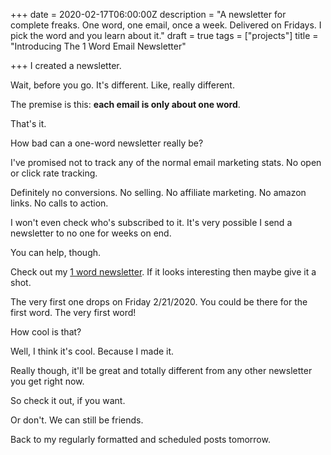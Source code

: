+++
date = 2020-02-17T06:00:00Z
description = "A newsletter for complete freaks. One word, one email, once a week. Delivered on Fridays. I pick the word and you learn about it."
draft = true
tags = ["projects"]
title = "Introducing The 1 Word Email Newsletter"

+++
I created a newsletter.

Wait, before you go. It's different. Like, really different.

The premise is this: **each email is only about one word**.

That's it.

How bad can a one-word newsletter really be?

I've promised not to track any of the normal email marketing stats. No open or click rate tracking.

Definitely no conversions. No selling. No affiliate marketing. No amazon links. No calls to action.

I won't even check who's subscribed to it. It's very possible I send a newsletter to no one for weeks on end.

You can help, though.

Check out my [1 word newsletter](https://1word.email). If it looks interesting then maybe give it a shot.

The very first one drops on Friday 2/21/2020. You could be there for the first word. The very first word!

How cool is that?

Well, I think it's cool. Because I made it.

Really though, it'll be great and totally different from any other newsletter you get right now.

So check it out, if you want.

Or don't. We can still be friends.

Back to my regularly formatted and scheduled posts tomorrow.